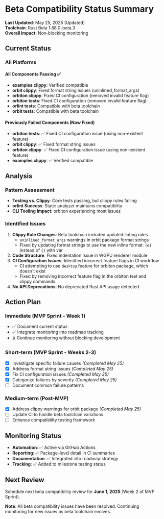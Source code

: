 # Beta Compatibility Status Summary

**Last Updated**: May 25, 2025 (Updated)  
**Toolchain**: Rust Beta 1.88.0-beta.3  
**Overall Impact**: Non-blocking monitoring

## Current Status

### All Platforms

#### All Components Passing ✅
- **examples clippy**: Verified compatible
- **orbit clippy**: Fixed format string issues (uninlined_format_args)
- **orbiton clippy**: Fixed CI configuration (removed invalid feature flag)
- **orbiton tests**: Fixed CI configuration (removed invalid feature flag)
- **orlint tests**: Compatible with beta toolchain
- **orbit tests**: Compatible with beta toolchain

#### Previously Failed Components (Now Fixed)
- **orbiton tests**: ✅ Fixed CI configuration issue (using non-existent feature)
- **orbit clippy**: ✅ Fixed format string issues
- **orbiton clippy**: ✅ Fixed CI configuration issue (using non-existent feature)
- **examples clippy**: ✅ Verified compatible

## Analysis

### Pattern Assessment
- **Testing vs. Clippy**: Core tests passing, but clippy rules failing
- **orlint Success**: Static analyzer maintains compatibility
- **CLI Tooling Impact**: orbiton experiencing most issues

### Identified Issues
1. **Clippy Rule Changes**: Beta toolchain included updated linting rules
   - `uninlined_format_args` warnings in orbit package format strings
   - Fixed by updating format strings to use the new inline format: `{e}` instead of `{}` with var
2. **Code Structure**: Fixed indentation issue in WGPU renderer module
3. **CI Configuration Issues**: Identified incorrect feature flags in CI workflow
   - CI attempting to use `desktop` feature for orbiton package, which doesn't exist
   - Fixed by removing incorrect feature flag in the orbiton test and clippy commands
4. **No API Deprecations**: No deprecated Rust API usage detected

## Action Plan

### Immediate (MVP Sprint - Week 1)
- ✅ Document current status
- ✅ Integrate monitoring into roadmap tracking
- ⏳ Continue monitoring without blocking development

### Short-term (MVP Sprint - Weeks 2-3)
- [x] Investigate specific failure causes *(Completed May 25)*
- [x] Address format string issues *(Completed May 25)*
- [x] Fix CI configuration issues *(Completed May 25)*
- [x] Categorize failures by severity *(Completed May 25)*
- [ ] Document common failure patterns

### Medium-term (Post-MVP)
- [x] Address clippy warnings for orbit package *(Completed May 25)*
- [ ] Update CI to handle beta toolchain variations
- [ ] Enhance compatibility testing framework

## Monitoring Status

- **Automation**: ✅ Active via GitHub Actions
- **Reporting**: ✅ Package-level detail in CI summaries
- **Documentation**: ✅ Integrated into roadmap strategy
- **Tracking**: ✅ Added to milestone testing status

## Next Review

Schedule next beta compatibility review for **June 1, 2025** (Week 2 of MVP Sprint).

**Note**: All beta compatibility issues have been resolved. Continuing monitoring for new issues as beta toolchain evolves.
